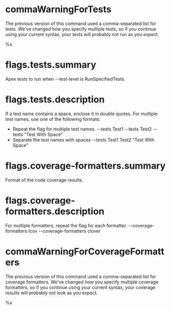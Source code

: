 # commaWarningForTests

The previous version of this command used a comma-separated list for tests. We've changed how you specify multiple tests, so if you continue using your current syntax, your tests will probably not run as you expect. 

%s

# flags.tests.summary

Apex tests to run when --test-level is RunSpecifiedTests.

# flags.tests.description

If a test name contains a space, enclose it in double quotes.
For multiple test names, use one of the following formats:

- Repeat the flag for multiple test names. --tests Test1 --tests Test2 --tests "Test With Space"
- Separate the test names with spaces --tests Test1 Test2 "Test With Space"

# flags.coverage-formatters.summary

Format of the code coverage results.

# flags.coverage-formatters.description

For multiple formatters, repeat the flag for each formatter.
--coverage-formatters lcov --coverage-formatters clover

# commaWarningForCoverageFormatters

The previous version of this command used a comma-separated list for coverage formatters. We've changed how you specify multiple coverage formatters, so if you continue using your current syntax, your coverage results will probably not look as you expect. 

%s
